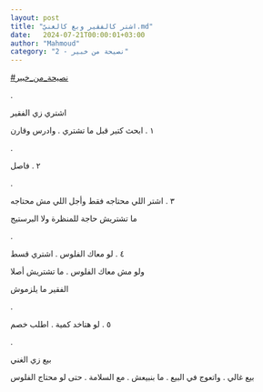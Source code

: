 ```yaml
---
layout: post
title: "اشتر كالفقير وبع كالغنيّ.md"
date:   2024-07-21T00:00:01+03:00
author: "Mahmoud"
category: "2 - نصيحة من خبير"
---
```

[<u>\#نصيحة_من_خبير</u>](https://www.facebook.com/hashtag/%D9%86%D8%B5%D9%8A%D8%AD%D8%A9_%D9%85%D9%86_%D8%AE%D8%A8%D9%8A%D8%B1?__eep__=6&__cft__%5b0%5d=AZVigZA4EsaDI6b5n8-a0AMkIc6mYODelX2USJzJhbp4dagT4yE_JjJTM85bReoXGfWqMLg2cTT0grycd7kr3hpS_wV3-yp88O9EGlo6kpM-uykBiTukMVbLJ8uZ0nVNenP5bvsivwwS8Gh5pyIJRqMf2xqX62s4m-rKbzjBtssvVANTPuniaBhx8k1JSn6D2cQ&__tn__=*NK-R)

.

اشتري زي الفقير

١ . ابحث كتير قبل ما تشتري .
وادرس وقارن

.

٢ . فاصل

.

٣ . اشتر اللي محتاجه فقط وأجل
اللي مش محتاجه

ما تشتريش حاجة للمنظرة ولا البرستيج

.

٤ . لو معاك الفلوس . اشتري
قسط

ولو مش معاك الفلوس . ما تشتريش أصلا

الفقير ما يلزموش

.

٥ . لو هتاخد كمية . اطلب
خصم

.

بيع زي الغني

بيع غالي . واتعوج في البيع . ما بنبيعش . مع السلامة .
حتى لو محتاج الفلوس
